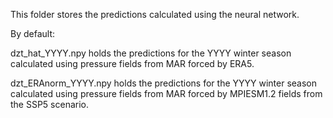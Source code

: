 This folder stores the predictions calculated using the neural network.

By default:

dzt_hat_YYYY.npy holds the predictions for the YYYY winter season calculated using pressure fields from MAR forced by ERA5.

dzt_ERAnorm_YYYY.npy holds the predictions for the YYYY winter season calculated using pressure fields from MAR forced by MPIESM1.2 fields from the SSP5 scenario.
